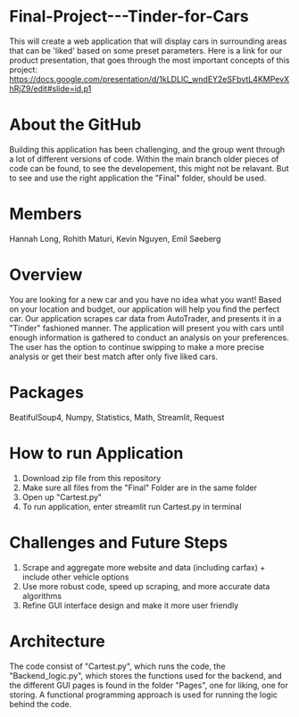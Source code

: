 # Final-Project---Tinder-for-Cars

This will create a web application that will display cars in surrounding areas that can be 'liked' based on some preset parameters. Here is a link for our product presentation, that goes through the most important concepts of this project: https://docs.google.com/presentation/d/1kLDLlC_wndEY2eSFbvtL4KMPevXhRjZ9/edit#slide=id.p1

# About the GitHub

Building this application has been challenging, and the group went through a lot of different versions of code. Within the main branch older pieces of code can be found, to see the developement, this might not be relavant. But to see and use the right application the "Final" folder, should be used.

# Members

Hannah Long, Rohith Maturi, Kevin Nguyen, Emil Søeberg

# Overview

You are looking for a new car and you have no idea what you want! Based on your location and budget, our application will help you find the perfect car. Our application scrapes car data from AutoTrader, and presents it in a "Tinder" fashioned manner. The application will present you with cars until enough information is gathered to conduct an analysis on your preferences. The user has the option to continue swipping to make a more precise analysis or get their best match after only five liked cars. 

# Packages

BeatifulSoup4, Numpy, Statistics, Math, Streamlit, Request

# How to run Application

  1. Download zip file from this repository
  2. Make sure all files from the "Final" Folder are in the same folder
  3. Open up "Cartest.py"
  4. To run application, enter streamlit run Cartest.py in terminal

# Challenges and Future Steps
  
  1. Scrape and aggregate more website and data (including carfax) + include other vehicle options
  2. Use more robust code, speed up scraping, and more accurate data algorithms
  3. Refine GUI interface design and make it more user friendly

# Architecture
  
The code consist of "Cartest.py", which runs the code, the "Backend_logic.py", which stores the functions used for the backend, and the different GUI pages is found in the folder "Pages", one for liking, one for storing. A functional programming approach is used for running the logic behind the code.
